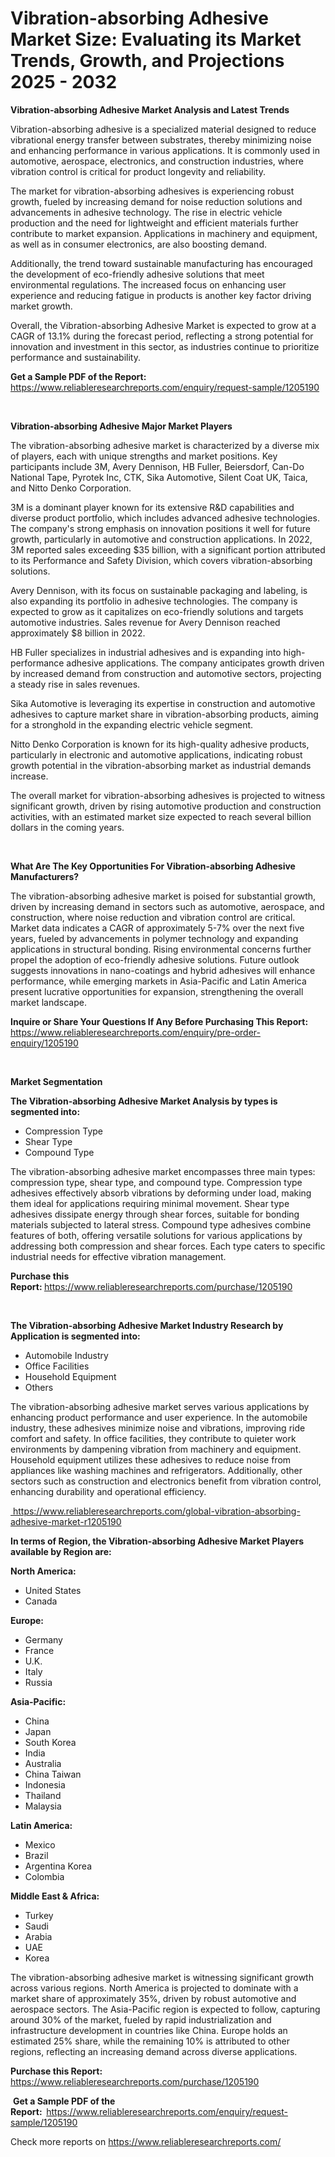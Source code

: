 <p><h1>Vibration-absorbing Adhesive Market Size: Evaluating its Market Trends, Growth, and Projections 2025 - 2032</h1></p><p><strong>Vibration-absorbing Adhesive Market Analysis and Latest Trends</strong></p>
<p><p>Vibration-absorbing adhesive is a specialized material designed to reduce vibrational energy transfer between substrates, thereby minimizing noise and enhancing performance in various applications. It is commonly used in automotive, aerospace, electronics, and construction industries, where vibration control is critical for product longevity and reliability.</p><p>The market for vibration-absorbing adhesives is experiencing robust growth, fueled by increasing demand for noise reduction solutions and advancements in adhesive technology. The rise in electric vehicle production and the need for lightweight and efficient materials further contribute to market expansion. Applications in machinery and equipment, as well as in consumer electronics, are also boosting demand. </p><p>Additionally, the trend toward sustainable manufacturing has encouraged the development of eco-friendly adhesive solutions that meet environmental regulations. The increased focus on enhancing user experience and reducing fatigue in products is another key factor driving market growth. </p><p>Overall, the Vibration-absorbing Adhesive Market is expected to grow at a CAGR of 13.1% during the forecast period, reflecting a strong potential for innovation and investment in this sector, as industries continue to prioritize performance and sustainability.</p></p>
<p><strong>Get a Sample PDF of the Report:&nbsp;</strong> <a href="https://www.reliableresearchreports.com/enquiry/request-sample/1205190?utm_campaign=2657&utm_medium=2&utm_source=Github&utm_content=ia&utm_term=03042025&utm_id=vibration-absorbing-adhesive">https://www.reliableresearchreports.com/enquiry/request-sample/1205190</a></p>
<p>&nbsp;</p>
<p><strong>Vibration-absorbing Adhesive Major Market Players</strong></p>
<p><p>The vibration-absorbing adhesive market is characterized by a diverse mix of players, each with unique strengths and market positions. Key participants include 3M, Avery Dennison, HB Fuller, Beiersdorf, Can-Do National Tape, Pyrotek Inc, CTK, Sika Automotive, Silent Coat UK, Taica, and Nitto Denko Corporation. </p><p>3M is a dominant player known for its extensive R&D capabilities and diverse product portfolio, which includes advanced adhesive technologies. The company's strong emphasis on innovation positions it well for future growth, particularly in automotive and construction applications. In 2022, 3M reported sales exceeding $35 billion, with a significant portion attributed to its Performance and Safety Division, which covers vibration-absorbing solutions.</p><p>Avery Dennison, with its focus on sustainable packaging and labeling, is also expanding its portfolio in adhesive technologies. The company is expected to grow as it capitalizes on eco-friendly solutions and targets automotive industries. Sales revenue for Avery Dennison reached approximately $8 billion in 2022.</p><p>HB Fuller specializes in industrial adhesives and is expanding into high-performance adhesive applications. The company anticipates growth driven by increased demand from construction and automotive sectors, projecting a steady rise in sales revenues.</p><p>Sika Automotive is leveraging its expertise in construction and automotive adhesives to capture market share in vibration-absorbing products, aiming for a stronghold in the expanding electric vehicle segment.</p><p>Nitto Denko Corporation is known for its high-quality adhesive products, particularly in electronic and automotive applications, indicating robust growth potential in the vibration-absorbing market as industrial demands increase.</p><p>The overall market for vibration-absorbing adhesives is projected to witness significant growth, driven by rising automotive production and construction activities, with an estimated market size expected to reach several billion dollars in the coming years.</p></p>
<p>&nbsp;</p>
<p><strong>What Are The Key Opportunities For Vibration-absorbing Adhesive Manufacturers?</strong></p>
<p><p>The vibration-absorbing adhesive market is poised for substantial growth, driven by increasing demand in sectors such as automotive, aerospace, and construction, where noise reduction and vibration control are critical. Market data indicates a CAGR of approximately 5-7% over the next five years, fueled by advancements in polymer technology and expanding applications in structural bonding. Rising environmental concerns further propel the adoption of eco-friendly adhesive solutions. Future outlook suggests innovations in nano-coatings and hybrid adhesives will enhance performance, while emerging markets in Asia-Pacific and Latin America present lucrative opportunities for expansion, strengthening the overall market landscape.</p></p>
<p><strong>Inquire or Share Your Questions If Any Before Purchasing This Report:</strong> <a href="https://www.reliableresearchreports.com/enquiry/pre-order-enquiry/1205190?utm_campaign=2657&utm_medium=2&utm_source=Github&utm_content=ia&utm_term=03042025&utm_id=vibration-absorbing-adhesive">https://www.reliableresearchreports.com/enquiry/pre-order-enquiry/1205190</a></p>
<p>&nbsp;</p>
<p><strong>Market Segmentation</strong></p>
<p><strong>The Vibration-absorbing Adhesive Market Analysis by types is segmented into:</strong></p>
<p><ul><li>Compression Type</li><li>Shear Type</li><li>Compound Type</li></ul></p>
<p><p>The vibration-absorbing adhesive market encompasses three main types: compression type, shear type, and compound type. Compression type adhesives effectively absorb vibrations by deforming under load, making them ideal for applications requiring minimal movement. Shear type adhesives dissipate energy through shear forces, suitable for bonding materials subjected to lateral stress. Compound type adhesives combine features of both, offering versatile solutions for various applications by addressing both compression and shear forces. Each type caters to specific industrial needs for effective vibration management.</p></p>
<p><strong>Purchase this Report:&nbsp;</strong><a href="https://www.reliableresearchreports.com/purchase/1205190?utm_campaign=2657&utm_medium=2&utm_source=Github&utm_content=ia&utm_term=03042025&utm_id=vibration-absorbing-adhesive">https://www.reliableresearchreports.com/purchase/1205190</a></p>
<p>&nbsp;</p>
<p><strong>The Vibration-absorbing Adhesive Market Industry Research by Application is segmented into:</strong></p>
<p><ul><li>Automobile Industry</li><li>Office Facilities</li><li>Household Equipment</li><li>Others</li></ul></p>
<p><p>The vibration-absorbing adhesive market serves various applications by enhancing product performance and user experience. In the automobile industry, these adhesives minimize noise and vibrations, improving ride comfort and safety. In office facilities, they contribute to quieter work environments by dampening vibration from machinery and equipment. Household equipment utilizes these adhesives to reduce noise from appliances like washing machines and refrigerators. Additionally, other sectors such as construction and electronics benefit from vibration control, enhancing durability and operational efficiency.</p></p>
<p><a href="https://www.reliableresearchreports.com/global-vibration-absorbing-adhesive-market-r1205190?utm_campaign=2657&utm_medium=2&utm_source=Github&utm_content=ia&utm_term=03042025&utm_id=vibration-absorbing-adhesive">&nbsp;https://www.reliableresearchreports.com/global-vibration-absorbing-adhesive-market-r1205190</a></p>
<p><strong>In terms of Region, the Vibration-absorbing Adhesive Market Players available by Region are:</strong></p>
<p>
    <p> <strong> North America: </strong>
        <ul>
            <li>United States</li>
            <li>Canada</li>
        </ul>
        </p> 
    <p> <strong> Europe: </strong>
        <ul>
            <li>Germany</li>
            <li>France</li>
            <li>U.K.</li>
            <li>Italy</li>
            <li>Russia</li>
        </ul>
        </p> 
    <p> <strong> Asia-Pacific: </strong>
        <ul>
            <li>China</li>
            <li>Japan</li>
            <li>South Korea</li>
            <li>India</li>
            <li>Australia</li>
            <li>China Taiwan</li>
            <li>Indonesia</li>
            <li>Thailand</li>
            <li>Malaysia</li>
        </ul>
        </p> 
    <p> <strong> Latin America: </strong>
        <ul>
            <li>Mexico</li>
            <li>Brazil</li>
            <li>Argentina Korea</li>
            <li>Colombia</li>
        </ul>
        </p> 
    <p> <strong> Middle East & Africa: </strong>
        <ul>
            <li>Turkey</li>
            <li>Saudi</li>
            <li>Arabia</li>
            <li>UAE</li>
            <li>Korea</li>
        </ul>
    </p>
    </p>
<p><p>The vibration-absorbing adhesive market is witnessing significant growth across various regions. North America is projected to dominate with a market share of approximately 35%, driven by robust automotive and aerospace sectors. The Asia-Pacific region is expected to follow, capturing around 30% of the market, fueled by rapid industrialization and infrastructure development in countries like China. Europe holds an estimated 25% share, while the remaining 10% is attributed to other regions, reflecting an increasing demand across diverse applications.</p></p>
<p><strong>Purchase this Report: </strong><a href="https://www.reliableresearchreports.com/purchase/1205190?utm_campaign=2657&utm_medium=2&utm_source=Github&utm_content=ia&utm_term=03042025&utm_id=vibration-absorbing-adhesive">https://www.reliableresearchreports.com/purchase/1205190</a></p>
<p>&nbsp;<strong>Get a Sample PDF of the Report:&nbsp;&nbsp;</strong><a href="https://www.reliableresearchreports.com/enquiry/request-sample/1205190?utm_campaign=2657&utm_medium=2&utm_source=Github&utm_content=ia&utm_term=03042025&utm_id=vibration-absorbing-adhesive">https://www.reliableresearchreports.com/enquiry/request-sample/1205190</a></p>
<p><strong></strong></p>
<p>Check more reports on <a href="https://www.reliableresearchreports.com/?utm_campaign=2657&utm_medium=2&utm_source=Github&utm_content=ia&utm_term=03042025&utm_id=vibration-absorbing-adhesive">https://www.reliableresearchreports.com/</a></p>